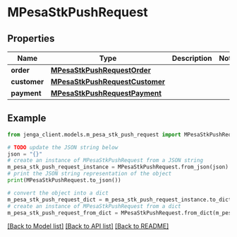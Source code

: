 # MPesaStkPushRequest


## Properties

Name | Type | Description | Notes
------------ | ------------- | ------------- | -------------
**order** | [**MPesaStkPushRequestOrder**](MPesaStkPushRequestOrder.md) |  | 
**customer** | [**MPesaStkPushRequestCustomer**](MPesaStkPushRequestCustomer.md) |  | 
**payment** | [**MPesaStkPushRequestPayment**](MPesaStkPushRequestPayment.md) |  | 

## Example

```python
from jenga_client.models.m_pesa_stk_push_request import MPesaStkPushRequest

# TODO update the JSON string below
json = "{}"
# create an instance of MPesaStkPushRequest from a JSON string
m_pesa_stk_push_request_instance = MPesaStkPushRequest.from_json(json)
# print the JSON string representation of the object
print(MPesaStkPushRequest.to_json())

# convert the object into a dict
m_pesa_stk_push_request_dict = m_pesa_stk_push_request_instance.to_dict()
# create an instance of MPesaStkPushRequest from a dict
m_pesa_stk_push_request_from_dict = MPesaStkPushRequest.from_dict(m_pesa_stk_push_request_dict)
```
[[Back to Model list]](../README.md#documentation-for-models) [[Back to API list]](../README.md#documentation-for-api-endpoints) [[Back to README]](../README.md)


